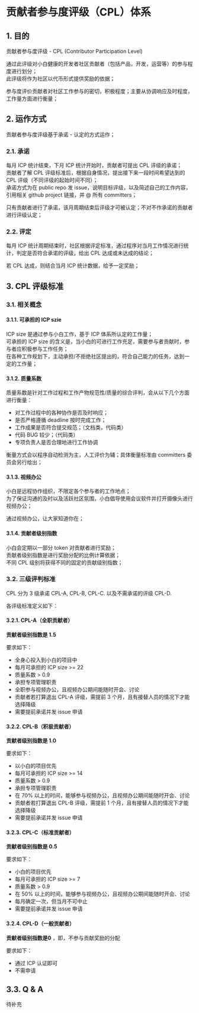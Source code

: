# 贡献者参与度评级（CPL）体系

## 1. 目的

贡献者参与度评级 - CPL (Contributor Participation Level)

通过此评级对小白健康的开发者社区贡献者（包括产品，开发，运营等）的参与程度进行划分；  
此评级将作为社区以代币形式提供奖励的依据；  

参与度评价贡献者对社区工作参与的密切，积极程度；主要从协调响应及时程度，工作量方面进行衡量；


## 2. 运作方式

贡献者参与度评级基于承诺 - 认定的方式运作；

### 2.1. 承诺

每月 ICP 统计结束，下月 ICP 统计开始时，贡献者可提出 CPL 评级的承诺；  
贡献者了解 CPL 评级标准后，根据自身情况，提出接下来一段时间希望达到的 CPL 评级（不同评级的起始时间不同）；  
承诺方式为在 public repo 发 issue，说明目标评级，以及简述自己的工作内容，引用相关 github project 链接，并 @ 所有 committers；  

只有贡献者进行了承诺，该月周期结束后评级才可被认定；不对不作承诺的贡献者进行评级认定；  


### 2.2. 评定

每月 ICP 统计周期结束时，社区根据评定标准，通过程序对当月工作情况进行统计，判定是否符合承诺的评级，给出 CPL 达成或未达成的结论；  

若 CPL 达成，则结合当月 ICP 统计数据，给予一定奖励；  


## 3. CPL 评级标准

### 3.1. 相关概念

#### 3.1.1. 可承担的 ICP szie

ICP size 是通过参与小白工作，基于 ICP 体系所认定的工作量；  
可承担的 ICP size 的含义是，当小白的可进行工作充足，需要参与者贡献时，参与者应积极参与工作任务；  
在各种工作规划下，主动承担/不拒绝社区提出的，符合自己能力的任务，达到一定的工作量；  


#### 3.1.2. 质量系数

质量系数是针对工作过程和工作产物规范性/质量的综合评判，会从以下几个方面进行衡量：

- 对工作过程中的各种协作是否及时响应；
- 是否严格遵循 deadline 按时完成工作；
- 工作成果是否符合提交规范；（文档类，代码类）
- 代码 BUG 较少；（代码类）
- 专项负责人是否合理地进行工作协调

衡量方式会以程序自动检测为主，人工评价为辅；具体衡量标准由 committers 委员会另行给出；


#### 3.1.3. 视频办公

小白是远程协作组织，不限定各个参与者的工作地点；  
为了保证沟通的及时以及活跃社区氛围，小白倡导使用会议软件并打开摄像头进行视频办公；  

通过视频办公，让大家知道你在；


#### 3.1.4. 贡献者级别指数

小白会定期以一部分 token 对贡献者进行奖励；  
贡献者级别指数是进行奖励分配的比例计算依据；  
不同 CPL 级别将获得不同的固定的贡献级别指数；


### 3.2. 三级评判标准

CPL 分为 3 级承诺 CPL-A, CPL-B, CPL-C. 以及不需承诺的评级 CPL-D.

各评级标准定义如下：  


#### 3.2.1. CPL-A（全职贡献者）

**贡献者级别指数是 1.5**

要求如下：

- 全身心投入到小白的项目中
- 每月可承担的 ICP size >= 22
- 质量系数 > 0.9
- 承担专项管理职责
- 全职参与视频办公，且视频办公期间能随时开会、讨论
- 贡献者若打算退出 CPL-A 评级，需提前 3 个月，且有接替人员的情况下才能选择降级
- 需要提前承诺并发 issue 申请


#### 3.2.2. CPL-B（积极贡献者）

**贡献者级别指数是 1.0**

要求如下：

- 以小白的项目优先
- 每月可承担的 ICP size >= 14
- 质量系数 > 0.9
- 承担专项管理职责
- 在 70% 以上的时间，能够参与视频办公，且视频办公期间能随时开会、讨论
- 贡献者若打算退出 CPL-B 评级，需提前 1 个月，且有接替人员的情况下才能选择降级
- 需要提前承诺并发 issue 申请


#### 3.2.3. CPL-C（标准贡献者）

**贡献者级别指数是 0.5**

要求如下：

- 小白的项目优先
- 每月可承担的 ICP size >= 7
- 质量系数 > 0.9
- 在 50% 以上的时间，能够参与视频办公，且视频办公期间能随时开会、讨论
- 每月确定一次，但当月不可中止
- 需要提前承诺并发 issue 申请


#### 3.2.4. CPL-D（一般贡献者）

**贡献者级别指数是0** ，即，不参与贡献奖励的分配

要求如下：

- 通过 ICP 认证即可
- 不需申请



## 3.3. Q & A

待补充
